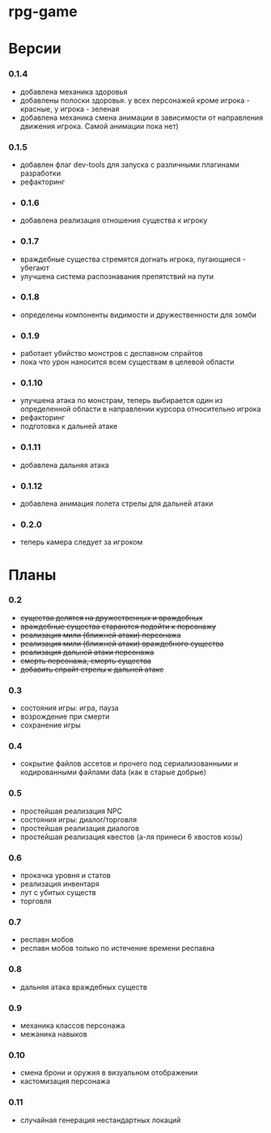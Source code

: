 # rpg-game

# Версии
### **0.1.4**
- добавлена механика здоровья
- добавлены полоски здоровья. у всех персонажей кроме игрока - красные, у игрока - зеленая
- добавлена механика смена анимации в зависимости от направления движения игрока. Самой анимации пока нет)
### **0.1.5**
- добавлен флаг dev-tools для запуска с различными плагинами разработки
- рефакторинг
- ### **0.1.6**
- добавлена реализация отношения существа к игроку
- ### **0.1.7**
- враждебные существа стремятся догнать игрока, пугающиеся - убегают
- улучшена система распознавания препятствий на пути
- ### **0.1.8**
- определены компоненты видимости и дружественности для зомби
- ### **0.1.9**
- работает убийство монстров с деспавном спрайтов
- пока что урон наносится всем существам в целевой области
- ### **0.1.10**
- улучшена атака по монстрам, теперь выбирается один из определенной области в направлении курсора относительно игрока 
- рефакторинг
- подготовка к дальней атаке
- ### **0.1.11**
- добавлена дальняя атака
- ### **0.1.12**
- добавлена анимация полета стрелы для дальней атаки
- ### **0.2.0**
- теперь камера следует за игроком


# Планы

### 0.2
- ~~существа делятся на дружественных и враждебных~~
- ~~враждебные существа стараются подойти к персонажу~~
- ~~реализация мили (ближней атаки) персонажа~~
- ~~реализация мили (ближней атаки) враждебного существа~~
- ~~реализация дальней атаки персонажа~~
- ~~смерть персонажа, смерть существа~~
- ~~добавить спрайт стрелы к дальней атаке~~

### 0.3
- состояния игры: игра, пауза
- возрождение при смерти
- сохранение игры

### 0.4
- сокрытие файлов ассетов и прочего под сериализованными и кодированными файлами data (как в старые добрые)

### 0.5
- простейшая реализация NPC
- состояния игры: диалог/торговля
- простейшая реализация диалогов
- простейшая реализация квестов (а-ля принеси 6 хвостов козы)

### 0.6
- прокачка уровня и статов
- реализация инвентаря
- лут с убитых существ
- торговля

### 0.7
- респавн мобов
- респавн мобов только по истечение времени респавна

### 0.8
- дальняя атака враждебных существ

### 0.9
- механика классов персонажа
- межаника навыков

### 0.10
- смена брони и оружия в визуальном отображении
- кастомизация персонажа

### 0.11
- случайная генерация нестандартных локаций